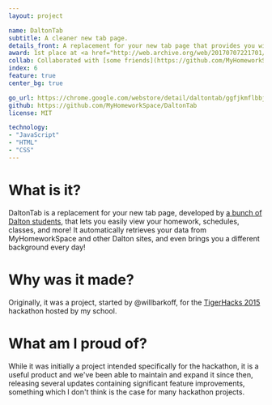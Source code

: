 ```yaml
---
layout: project

name: DaltonTab
subtitle: A cleaner new tab page.
details_front: A replacement for your new tab page that provides you with at-a-glance information about your upcoming classes and homework.
award: 1st place at <a href="http://web.archive.org/web/20170707221701/http://www.tigerhacks.com/" target="_blank">TigerHacks 2015</a> hackathon
collab: Collaborated with [some friends](https://github.com/MyHomeworkSpace/DaltonTab/graphs/contributors)
index: 6
feature: true
center_bg: true

go_url: https://chrome.google.com/webstore/detail/daltontab/ggfjkmflbbjndabmnngilkfpmdegbfkm
github: https://github.com/MyHomeworkSpace/DaltonTab
license: MIT

technology:
- "JavaScript"
- "HTML"
- "CSS"
---
```

# What is it?
DaltonTab is a replacement for your new tab page, developed by [a bunch of Dalton students](https://github.com/ULTIMATHEXERS/DaltonTab/graphs/contributors), that lets you easily view your homework, schedules, classes, and more! It automatically retrieves your data from MyHomeworkSpace and other Dalton sites, and even brings you a different background every day!

# Why was it made?
Originally, it was a project, started by @willbarkoff, for the [TigerHacks 2015](hhttp://web.archive.org/web/20170707221701/http://www.tigerhacks.com/) hackathon hosted by my school.

# What am I proud of?
While it was initially a project intended specifically for the hackathon, it is a useful product and we've been able to maintain and expand it since then, releasing several updates containing significant feature improvements, something which I don't think is the case for many hackathon projects.